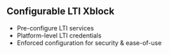 ## Configurable LTI Xblock

- Pre-configure LTI services
- Platform-level LTI credentials
- Enforced configuration for security & ease-of-use
